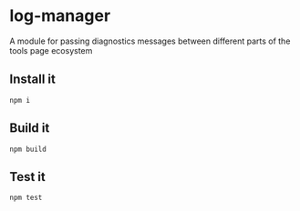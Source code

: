 # log-manager
A module for passing diagnostics messages between different parts of the tools page ecosystem

## Install it
`npm i`

## Build it
`npm build`

## Test it
`npm test`
